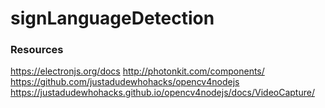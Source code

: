 # signLanguageDetection



### Resources
https://electronjs.org/docs
http://photonkit.com/components/
https://github.com/justadudewhohacks/opencv4nodejs
https://justadudewhohacks.github.io/opencv4nodejs/docs/VideoCapture/
